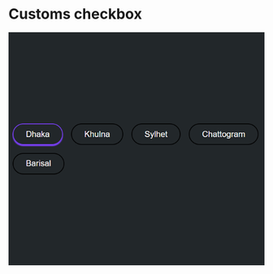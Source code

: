 # Customs checkbox
![Customs checkbox](https://github.com/AKmahim/Front-end-components-build-up/blob/master/customs%20checkbox/customs-checkbox.png)
